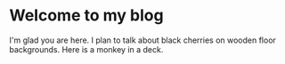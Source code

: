 # Welcome to my blog

I'm glad you are here. I plan to talk about black cherries on wooden floor backgrounds. 
Here is a monkey in a deck.
